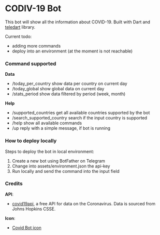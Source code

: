# CODIV-19 Bot

This bot will show all the information about COVID-19. Built with Dart and [teledart](https://pub.dev/packages/teledart) library.

Current todo:
- adding more commands
- deploy into an environment (at the moment is not reachable)

### Command supported

**Data**
- /today_per_country show data per country on current day
- /today_global show global data on current day
- /stats_period show data filtered by period (week, month)

**Help**
- /supported_countries get all available countries supported by the bot
- /search_supported_country search if the input country is supported
- /help show all available commands
- /up reply with a simple message, if bot is running

### How to deploy locally
Steps to deploy the bot in local environment:
1. Create a new bot using BotFather on Telegram
2. Change into assets/environment.json the api-key
3. Run locally and send the command into the input field

### Credits

**API**: 
- [covid19api](https://covid19api.com/), a free API for data on the Coronavirus. Data is sourced from Johns Hopkins CSSE.

**Icon**: 
- [Covid Bot icon](https://www.iconfinder.com/icons/5960676/coronavirus_covid_covid-19_disease_infection_virus_icon)
